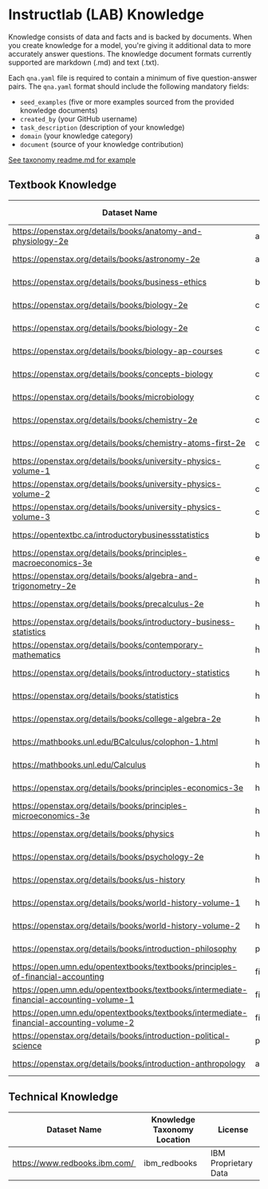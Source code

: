 # Instructlab (LAB) Knowledge 

Knowledge consists of data and facts and is backed by documents. When you create knowledge for a model, you're giving it additional data to more accurately answer questions. The knowledge document formats currently supported are markdown (.md) and text (.txt).

Each `qna.yaml` file is required to contain a minimum of five question-answer pairs. The `qna.yaml` format should include the following mandatory fields:

* `seed_examples` (five or more examples sourced from the provided knowledge documents)
* `created_by` (your GitHub username)
* `task_description` (description of your knowledge)
* `domain` (your knowledge category)
* `document` (source of your knowledge contribution)

[See taxonomy readme.md for example](https://github.com/instructlab/taxonomy?tab=readme-ov-file#knowledge)

## Textbook Knowledge

|  Dataset Name |  Knowledge Taxonomy Location | License  |
| --------------|-------------|----------|
| https://openstax.org/details/books/anatomy-and-physiology-2e | anatomy | CC BY 4.0  |
| https://openstax.org/details/books/astronomy-2e | astronomy | CC BY 4.0  |
| https://openstax.org/details/books/business-ethics | business_ethics | CC BY 4.0  |
| https://openstax.org/details/books/biology-2e | college_biology | CC BY 4.0  |
| https://openstax.org/details/books/biology-2e | college_biology | CC BY 4.0  |
| https://openstax.org/details/books/biology-ap-courses | college_biology | CC BY 4.0  |
| https://openstax.org/details/books/concepts-biology | college_biology | CC BY 4.0  |
| https://openstax.org/details/books/microbiology | college_biology | CC BY 4.0  |
| https://openstax.org/details/books/chemistry-2e | college_chemistry | CC BY 4.0  |
| https://openstax.org/details/books/chemistry-atoms-first-2e | college_chemistry | CC BY 4.0  |
| https://openstax.org/details/books/university-physics-volume-1 | college_physics | CC BY 4.0  |
| https://openstax.org/details/books/university-physics-volume-2 | college_physics | CC BY 4.0  |
| https://openstax.org/details/books/university-physics-volume-3 | college_physics | CC BY 4.0  |
| https://opentextbc.ca/introductorybusinessstatistics | business_statistics | CC BY 4.0 |
| https://openstax.org/details/books/principles-macroeconomics-3e | econometrics | CC BY 4.0 |
| https://openstax.org/details/books/algebra-and-trigonometry-2e | high_school_mathmatics | CC BY 4.0 |
| https://openstax.org/details/books/precalculus-2e | high_school_mathmatics | CC BY 4.0 |
| https://openstax.org/details/books/introductory-business-statistics | high_school_mathmatics | CC BY 4.0 |
| https://openstax.org/details/books/contemporary-mathematics | high_school_mathmatics | CC BY 4.0 |
| https://openstax.org/details/books/introductory-statistics | high_school_mathmatics | CC BY 4.0 |
| https://openstax.org/details/books/statistics | high_school_mathmatics | CC BY 4.0 |
| https://openstax.org/details/books/college-algebra-2e | high_school_mathmatics | CC BY 4.0 |
| https://mathbooks.unl.edu/BCalculus/colophon-1.html | high_school_mathmatics | CC BY 4.0 |
| https://mathbooks.unl.edu/Calculus | high_school_mathmatics | CC BY 4.0 |
| https://openstax.org/details/books/principles-economics-3e | high_school_microeconomics  | CC BY 4.0 |
| https://openstax.org/details/books/principles-microeconomics-3e | high_school_microeconomics | CC BY 4.0 |
| https://openstax.org/details/books/physics | high_school_physics | CC BY 4.0 |
| https://openstax.org/details/books/psychology-2e | high_school_psychology  | CC BY 4.0 |
| https://openstax.org/details/books/us-history | high_school_us_history  | CC BY 4.0 |
| https://openstax.org/details/books/world-history-volume-1 | high_school_world_history  | CC BY 4.0 |
| https://openstax.org/details/books/world-history-volume-2 | high_school_world_history  | CC BY 4.0 |
| https://openstax.org/details/books/introduction-philosophy | philosophy | CC BY 4.0 |
| https://open.umn.edu/opentextbooks/textbooks/principles-of-financial-accounting | financial_accounting | CC BY 4.0 |
| https://open.umn.edu/opentextbooks/textbooks/intermediate-financial-accounting-volume-1 | financial_accounting | CC BY 4.0 |
| https://open.umn.edu/opentextbooks/textbooks/intermediate-financial-accounting-volume-2 | financial_accounting | CC BY 4.0 |
| https://openstax.org/details/books/introduction-political-science | political_science | CC BY 4.0 |
| https://openstax.org/details/books/introduction-anthropology | anthropology | CC BY 2.0 |

## Technical Knowledge

|  Dataset Name |  Knowledge Taxonomy Location | License  |
| --------------|-------------|----------|
| https://www.redbooks.ibm.com/ | ibm_redbooks | IBM Proprietary Data |


